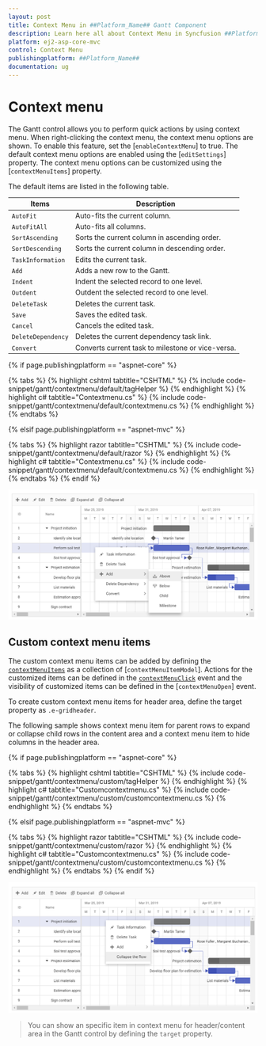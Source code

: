 ```yaml
---
layout: post
title: Context Menu in ##Platform_Name## Gantt Component
description: Learn here all about Context Menu in Syncfusion ##Platform_Name## Gantt component and more.
platform: ej2-asp-core-mvc
control: Context Menu
publishingplatform: ##Platform_Name##
documentation: ug
---
```



# Context menu

The Gantt control allows you to perform quick actions by using context menu. When right-clicking the context menu, the context menu options are shown. To enable this feature, set the [`enableContextMenu`] to true. The default context menu options are enabled using the [`editSettings`] property. The context menu options can be customized using the [`contextMenuItems`] property.

The default items are listed in the following table.

Items| Description
----|----
`AutoFit`|  Auto-fits the current column.
`AutoFitAll` | Auto-fits all columns.
`SortAscending` | Sorts the current column in ascending order.
`SortDescending` | Sorts the current column in descending order.
`TaskInformation`|  Edits the current task.
`Add` | Adds a new row to the Gantt.
`Indent` | Indent the selected record to one level.
`Outdent` | Outdent the selected record to one level.
`DeleteTask` | Deletes the current task.
`Save` | Saves the edited task.
`Cancel` | Cancels the edited task.
`DeleteDependency` | Deletes the current dependency task link.
`Convert` | Converts current task to milestone or vice-versa.

{% if page.publishingplatform == "aspnet-core" %}

{% tabs %}
{% highlight cshtml tabtitle="CSHTML" %}
{% include code-snippet/gantt/contextmenu/default/tagHelper %}
{% endhighlight %}
{% highlight c# tabtitle="Contextmenu.cs" %}
{% include code-snippet/gantt/contextmenu/default/contextmenu.cs %}
{% endhighlight %}
{% endtabs %}

{% elsif page.publishingplatform == "aspnet-mvc" %}

{% tabs %}
{% highlight razor tabtitle="CSHTML" %}
{% include code-snippet/gantt/contextmenu/default/razor %}
{% endhighlight %}
{% highlight c# tabtitle="Contextmenu.cs" %}
{% include code-snippet/gantt/contextmenu/default/contextmenu.cs %}
{% endhighlight %}
{% endtabs %}
{% endif %}



![Alt text](images/contextmenu.PNG)

## Custom context menu items

The custom context menu items can be added by defining the [`contextMenuItems`](https://help.syncfusion.com/cr/aspnetcore-js2/Syncfusion.EJ2.Gantt.Gantt.html#Syncfusion_EJ2_Gantt_Gantt_ContextMenuItems) as a collection of [`contextMenuItemModel`].
Actions for the customized items can be defined in the [`contextMenuClick`](https://help.syncfusion.com/cr/aspnetcore-js2/Syncfusion.EJ2.Gantt.Gantt.html#Syncfusion_EJ2_Gantt_Gantt_ContextMenuClick) event and the visibility of customized items can be defined in the [`contextMenuOpen`] event.

To create custom context menu items for header area, define the target property as `.e-gridheader`.

The following sample shows context menu item for parent rows to expand or collapse child rows in the content area and a context menu item to hide columns in the header area.

{% if page.publishingplatform == "aspnet-core" %}

{% tabs %}
{% highlight cshtml tabtitle="CSHTML" %}
{% include code-snippet/gantt/contextmenu/custom/tagHelper %}
{% endhighlight %}
{% highlight c# tabtitle="Customcontextmenu.cs" %}
{% include code-snippet/gantt/contextmenu/custom/customcontextmenu.cs %}
{% endhighlight %}
{% endtabs %}

{% elsif page.publishingplatform == "aspnet-mvc" %}

{% tabs %}
{% highlight razor tabtitle="CSHTML" %}
{% include code-snippet/gantt/contextmenu/custom/razor %}
{% endhighlight %}
{% highlight c# tabtitle="Customcontextmenu.cs" %}
{% include code-snippet/gantt/contextmenu/custom/customcontextmenu.cs %}
{% endhighlight %}
{% endtabs %}
{% endif %}



![Alt text](images/customContextMenu.PNG)

> You can show an specific item in context menu for header/content area in the Gantt control by defining the `target` property.